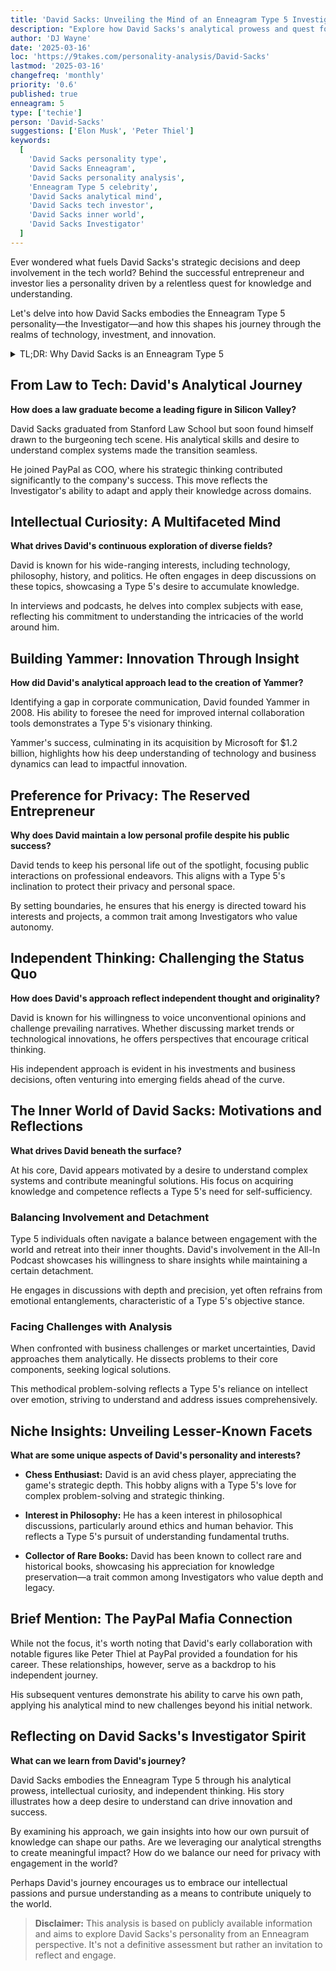 ```yaml
---
title: 'David Sacks: Unveiling the Mind of an Enneagram Type 5 Investigator'
description: "Explore how David Sacks's analytical prowess and quest for knowledge reflect his Enneagram Type 5 personality, shaping his journey as a tech entrepreneur and investor."
author: 'DJ Wayne'
date: '2025-03-16'
loc: 'https://9takes.com/personality-analysis/David-Sacks'
lastmod: '2025-03-16'
changefreq: 'monthly'
priority: '0.6'
published: true
enneagram: 5
type: ['techie']
person: 'David-Sacks'
suggestions: ['Elon Musk', 'Peter Thiel']
keywords:
  [
    'David Sacks personality type',
    'David Sacks Enneagram',
    'David Sacks personality analysis',
    'Enneagram Type 5 celebrity',
    'David Sacks analytical mind',
    'David Sacks tech investor',
    'David Sacks inner world',
    'David Sacks Investigator'
  ]
---
```


<!-- 'Reid Hoffman', 'Max Levchin', 'Chamath Palihapitiya' -->

<p class="firstLetter">Ever wondered what fuels David Sacks's strategic decisions and deep involvement in the tech world? Behind the successful entrepreneur and investor lies a personality driven by a relentless quest for knowledge and understanding.</p>

Let's delve into how David Sacks embodies the Enneagram Type 5 personality—the Investigator—and how this shapes his journey through the realms of technology, investment, and innovation.

<details>
<summary class="accordion">TL;DR: Why David Sacks is an Enneagram Type 5</summary>
<div class="panel">
<ul>
<li><b>Analytical Mind:</b> David's methodical approach to problem-solving and strategy reflects the Investigator's desire to understand complex systems deeply.</li>

<li><b>Intellectual Curiosity:</b> His diverse interests, from technology to history, showcase a Type 5's thirst for knowledge and mastery.</li>

<li><b>Preference for Privacy:</b> Despite his public roles, David maintains a private personal life, aligning with a Type 5's need for personal space.</li>

<li><b>Independent Thinking:</b> His ability to challenge conventional wisdom and think outside the box demonstrates a Type 5's independence.</li>

<li><b>Core Motivation:</b> At his core, David seeks to gain knowledge and competence, driven by a desire to feel capable and self-sufficient—a hallmark of the Type 5 personality.</li>
</ul>
</div>
</details>

## From Law to Tech: David's Analytical Journey

**How does a law graduate become a leading figure in Silicon Valley?**

David Sacks graduated from Stanford Law School but soon found himself drawn to the burgeoning tech scene. His analytical skills and desire to understand complex systems made the transition seamless.

He joined PayPal as COO, where his strategic thinking contributed significantly to the company's success. This move reflects the Investigator's ability to adapt and apply their knowledge across domains.

## Intellectual Curiosity: A Multifaceted Mind

**What drives David's continuous exploration of diverse fields?**

David is known for his wide-ranging interests, including technology, philosophy, history, and politics. He often engages in deep discussions on these topics, showcasing a Type 5's desire to accumulate knowledge.

In interviews and podcasts, he delves into complex subjects with ease, reflecting his commitment to understanding the intricacies of the world around him.

## Building Yammer: Innovation Through Insight

**How did David's analytical approach lead to the creation of Yammer?**

Identifying a gap in corporate communication, David founded Yammer in 2008. His ability to foresee the need for improved internal collaboration tools demonstrates a Type 5's visionary thinking.

Yammer's success, culminating in its acquisition by Microsoft for $1.2 billion, highlights how his deep understanding of technology and business dynamics can lead to impactful innovation.

## Preference for Privacy: The Reserved Entrepreneur

**Why does David maintain a low personal profile despite his public success?**

David tends to keep his personal life out of the spotlight, focusing public interactions on professional endeavors. This aligns with a Type 5's inclination to protect their privacy and personal space.

By setting boundaries, he ensures that his energy is directed toward his interests and projects, a common trait among Investigators who value autonomy.

## Independent Thinking: Challenging the Status Quo

**How does David's approach reflect independent thought and originality?**

David is known for his willingness to voice unconventional opinions and challenge prevailing narratives. Whether discussing market trends or technological innovations, he offers perspectives that encourage critical thinking.

His independent approach is evident in his investments and business decisions, often venturing into emerging fields ahead of the curve.

## The Inner World of David Sacks: Motivations and Reflections

**What drives David beneath the surface?**

At his core, David appears motivated by a desire to understand complex systems and contribute meaningful solutions. His focus on acquiring knowledge and competence reflects a Type 5's need for self-sufficiency.

### Balancing Involvement and Detachment

Type 5 individuals often navigate a balance between engagement with the world and retreat into their inner thoughts. David's involvement in the All-In Podcast showcases his willingness to share insights while maintaining a certain detachment.

He engages in discussions with depth and precision, yet often refrains from emotional entanglements, characteristic of a Type 5's objective stance.

### Facing Challenges with Analysis

When confronted with business challenges or market uncertainties, David approaches them analytically. He dissects problems to their core components, seeking logical solutions.

This methodical problem-solving reflects a Type 5's reliance on intellect over emotion, striving to understand and address issues comprehensively.

## Niche Insights: Unveiling Lesser-Known Facets

**What are some unique aspects of David's personality and interests?**

- **Chess Enthusiast:** David is an avid chess player, appreciating the game's strategic depth. This hobby aligns with a Type 5's love for complex problem-solving and strategic thinking.

- **Interest in Philosophy:** He has a keen interest in philosophical discussions, particularly around ethics and human behavior. This reflects a Type 5's pursuit of understanding fundamental truths.

- **Collector of Rare Books:** David has been known to collect rare and historical books, showcasing his appreciation for knowledge preservation—a trait common among Investigators who value depth and legacy.

## Brief Mention: The PayPal Mafia Connection

While not the focus, it's worth noting that David's early collaboration with notable figures like Peter Thiel at PayPal provided a foundation for his career. These relationships, however, serve as a backdrop to his independent journey.

His subsequent ventures demonstrate his ability to carve his own path, applying his analytical mind to new challenges beyond his initial network.

## Reflecting on David Sacks's Investigator Spirit

**What can we learn from David's journey?**

David Sacks embodies the Enneagram Type 5 through his analytical prowess, intellectual curiosity, and independent thinking. His story illustrates how a deep desire to understand can drive innovation and success.

By examining his approach, we gain insights into how our own pursuit of knowledge can shape our paths. Are we leveraging our analytical strengths to create meaningful impact? How do we balance our need for privacy with engagement in the world?

Perhaps David's journey encourages us to embrace our intellectual passions and pursue understanding as a means to contribute uniquely to the world.

> **Disclaimer:** This analysis is based on publicly available information and aims to explore David Sacks's personality from an Enneagram perspective. It's not a definitive assessment but rather an invitation to reflect and engage.
